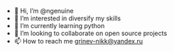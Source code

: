 - 👋 Hi, I’m @ngenuine
- 👀 I’m interested in diversify my skills
- 🌱 I’m currently learning python
- 💞️ I’m looking to collaborate on open source projects
- 📫 How to reach me grinev-nikk@yandex.ru

<!---
ngenuine/ngenuine is a ✨ special ✨ repository because its `README.md` (this file) appears on your GitHub profile.
You can click the Preview link to take a look at your changes.
--->
